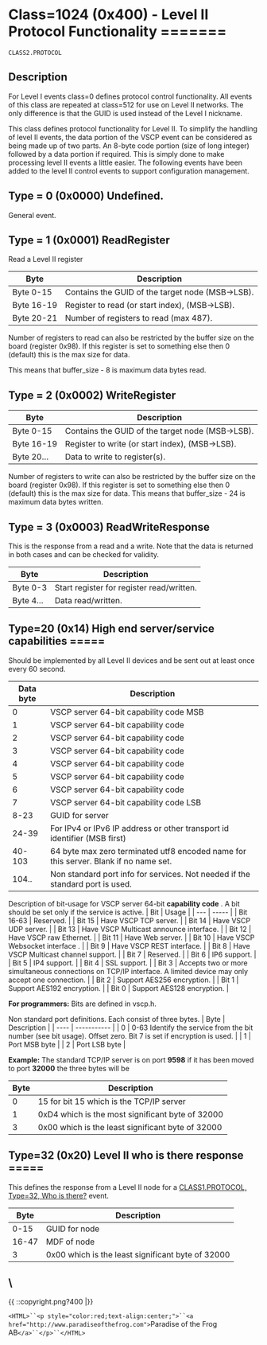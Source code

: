 # Class=1024 (0x400) - Level II Protocol Functionality =======

    CLASS2.PROTOCOL

## Description

For Level I events class=0 defines protocol control functionality. All events of this class are repeated at class=512 for use on Level II networks. The only difference is that the GUID is used instead of the Level I nickname.

This class defines protocol functionality for Level II. To simplify the handling of level II events, the data portion of the VSCP event can be considered as being made up of two parts. An 8-byte code portion (size of long integer) followed by a data portion if required. This is simply done to make processing level II events a little easier. The following events have been added to the level II control events to support configuration management. 

## Type = 0 (0x0000) Undefined.

General event. 

## Type = 1 (0x0001) ReadRegister

Read a Level II register 

 | Byte       | Description                                      | 
 | ----       | -----------                                      | 
 | Byte 0-15  | Contains the GUID of the target node (MSB->LSB). | 
 | Byte 16-19 | Register to read (or start index), (MSB->LSB).   | 
 | Byte 20-21 | Number of registers to read (max 487).           | 

Number of registers to read can also be restricted by the buffer size on the board (register 0x98). If this register is set to something else then 0 (default) this is the max size for data.

This means that buffer_size - 8 is maximum data bytes read. 

## Type = 2 (0x0002) WriteRegister 

 | Byte       | Description                                      | 
 | ----       | -----------                                      | 
 | Byte 0-15  | Contains the GUID of the target node (MSB->LSB). | 
 | Byte 16-19 | Register to write (or start index), (MSB->LSB).  | 
 | Byte 20… | Data to write to register(s).                    | 

Number of registers to write can also be restricted by the buffer size on the board (register 0x98). If this register is set to something else then 0 (default) this is the max size for data. This means that buffer_size - 24 is maximum data bytes written. 

## Type = 3 (0x0003) ReadWriteResponse

This is the response from a read and a write. Note that the data is returned in both cases and can be checked for validity. 

 | Byte      | Description                               | 
 | ----      | -----------                               | 
 | Byte 0-3  | Start register for register read/written. | 
 | Byte 4… | Data read/written.                        | 

## Type=20 (0x14) High end server/service capabilities ===== 

Should be implemented by all Level II devices and be sent out at least once every 60 second.

 | Data byte | Description                                                                          | 
 | --------- | -----------                                                                          | 
 | 0         | VSCP server 64-bit capability code MSB                                               | 
 | 1         | VSCP server 64-bit capability code                                                   | 
 | 2         | VSCP server 64-bit capability code                                                   | 
 | 3         | VSCP server 64-bit capability code                                                   | 
 | 4         | VSCP server 64-bit capability code                                                   | 
 | 5         | VSCP server 64-bit capability code                                                   | 
 | 6         | VSCP server 64-bit capability code                                                   | 
 | 7         | VSCP server 64-bit capability code LSB                                               | 
 | 8-23      | GUID for server                                                                      | 
 | 24-39     | For IPv4 or IPv6 IP address or other transport id identifier (MSB first)             | 
 | 40-103    | 64 byte max zero terminated utf8 encoded name for this server. Blank if no name set. | 
 | 104..     | Non standard port info for services. Not needed if the standard port is used.        | 

Description of bit-usage for VSCP server 64-bit **capability code** . A bit should be set only if the service is active. 
 | Bit       | Usage                                                                                                              | 
 | ---       | -----                                                                                                              | 
 | Bit 16-63 | Reserved.                                                                                                          | 
 | Bit 15    | Have VSCP TCP server.                                                                                              | 
 | Bit 14    | Have VSCP UDP server.                                                                                              | 
 | Bit 13    | Have VSCP Multicast announce interface.                                                                            | 
 | Bit 12    | Have VSCP raw Ethernet.                                                                                            | 
 | Bit 11    | Have Web server.                                                                                                   | 
 | Bit 10    | Have VSCP Websocket interface .                                                                                    | 
 | Bit 9     | Have VSCP REST interface.                                                                                          | 
 | Bit 8     | Have VSCP Multicast channel support.                                                                               | 
 | Bit 7     | Reserved.                                                                                                          | 
 | Bit 6     | IP6 support.                                                                                                       | 
 | Bit 5     | IP4 support.                                                                                                       | 
 | Bit 4     | SSL support.                                                                                                       | 
 | Bit 3     | Accepts two or more simultaneous connections on TCP/IP interface. A limited device may only accept one connection. | 
 | Bit 2     | Support AES256 encryption.                                                                                         | 
 | Bit 1     | Support AES192 encryption.                                                                                         | 
 | Bit 0     | Support AES128 encryption.                                                                                         | 

**For programmers:** Bits are defined in vscp.h.

Non standard port definitions. Each consist of three bytes.
 | Byte | Description                                                                                                     | 
 | ---- | -----------                                                                                                     | 
 | 0    | 0-63 Identify the service from the bit number (see bit usage). Offset zero. Bit 7 is set if encryption is used. | 
 | 1    | Port MSB byte                                                                                                   | 
 | 2    | Port LSB byte                                                                                                   | 

**Example:** The standard TCP/IP server is on port **9598** if it has been moved to port **32000** the three bytes will be 

 | Byte | Description                                       | 
 | ---- | -----------                                       | 
 | 0    | 15 for bit 15 which is the TCP/IP server          | 
 | 1    | 0xD4 which is the most significant byte of 32000  | 
 | 3    | 0x00 which is the least significant byte of 32000 | 

## Type=32 (0x20) Level II who is there response ===== 

This defines the response from a Level II node for a [CLASS1.PROTOCOL, Type=32, Who is there?](http://www.vscp.org/docs/vscpspec/doku.php?id=class1.protocol#type_31_0x1f_who_is_there) event.

 | Byte  | Description                                       | 
 | ----  | -----------                                       | 
 | 0-15  | GUID for node                                     | 
 | 16-47 | MDF of node                                       | 
 | 3     | 0x00 which is the least significant byte of 32000 | 


\\ 
----
{{  ::copyright.png?400  |}}

`<HTML>``<p style="color:red;text-align:center;">``<a href="http://www.paradiseofthefrog.com">`Paradise of the Frog AB`</a>``</p>``</HTML>`

